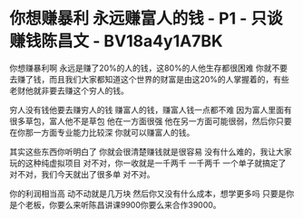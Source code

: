 # 你想赚暴利 永远赚富人的钱 - P1 - 只谈赚钱陈昌文 - BV18a4y1A7BK

你想赚暴利啊 永远是赚了20%的人的钱，这80%的人他生存都很困难 你就不要去赚了钱，而且我们大家都知道这个世界的财富是由这20%的人掌握着的，有些老财他就非要去赚这个穷人的钱。

穷人没有钱他要去赚穷人的钱 赚富人的钱，赚富人钱一点都不难 因为富人里面有很多草包，富人他不是草包 他在一方面很强 他在另一方面可能很弱，然后你只要在你那一方面专业能力比较深 你就可以赚富人的钱。

其实这些东西你听明白了 你就会很清楚赚钱就是很容易 没有什么难的，我让大家玩的这种纯虚拟项目 对不对，你一收就是一千两千 一千两千 一个单子就搞定了 对不对，我们今天就出了很多单 对不对。

你的利润相当高 动不动就是几万块 然后你又没有什么成本，想学更多吗 只要是你是个老板，你要么来听陈昌讲课9900你要么来合作39000。

